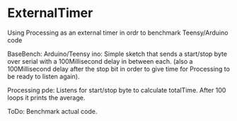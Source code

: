 # ExternalTimer
Using Processing as an external timer in ordr to benchmark Teensy/Arduino code

BaseBench: 
  Arduino/Teensy ino: Simple sketch that sends a start/stop byte over
  serial with a 100Millisecond delay in between each. (also a
  100Millisecond delay after the stop bit in order  to give time for
  Processing to be ready to listen again).

  Processing pde: Listens for start/stop byte to calculate totalTime.
  After 100 loops it prints the average.
  
  ToDo:
    Benchmark actual code.
